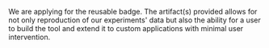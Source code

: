 We are applying for the reusable badge. The artifact(s) provided allows for not only reproduction of our experiments' data but also the ability for a user to build the tool and extend it to custom applications with minimal user intervention.
